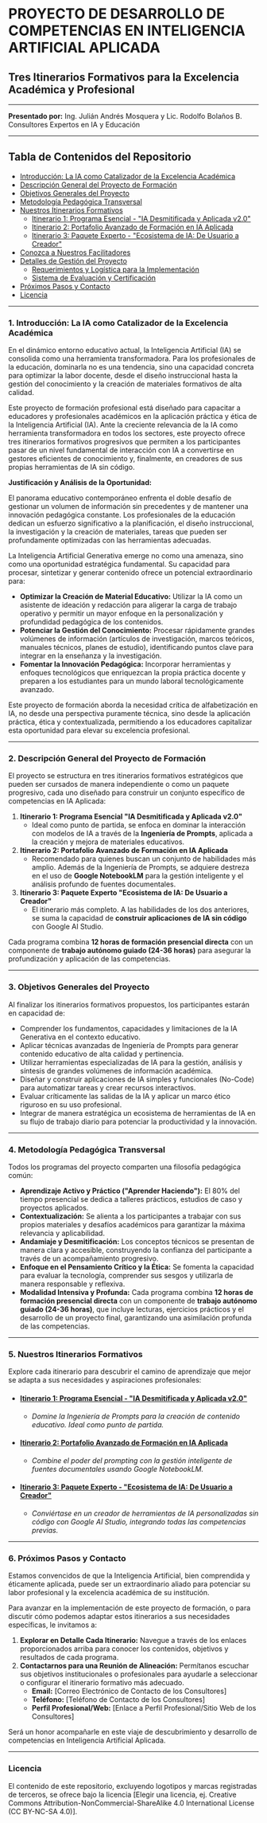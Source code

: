 # PROYECTO DE DESARROLLO DE COMPETENCIAS EN INTELIGENCIA ARTIFICIAL APLICADA

## Tres Itinerarios Formativos para la Excelencia Académica y Profesional

---

**Presentado por:**
Ing. Julián Andrés Mosquera y Lic. Rodolfo Bolaños B.
Consultores Expertos en IA y Educación

---

## **Tabla de Contenidos del Repositorio**

*   [Introducción: La IA como Catalizador de la Excelencia Académica](#1-introducción-la-ia-como-catalizador-de-la-excelencia-académica)
*   [Descripción General del Proyecto de Formación](#2-descripción-general-del-proyecto-de-formación)
*   [Objetivos Generales del Proyecto](#3-objetivos-generales-del-proyecto)
*   [Metodología Pedagógica Transversal](#4-metodología-pedagógica-transversal)
*   [Nuestros Itinerarios Formativos](#5-nuestros-itinerarios-formativos)
    *   [Itinerario 1: Programa Esencial - "IA Desmitificada y Aplicada v2.0"](./itinerario-1-esencial/README.md)
    *   [Itinerario 2: Portafolio Avanzado de Formación en IA Aplicada](./itinerario-2-avanzado/README.md)
    *   [Itinerario 3: Paquete Experto - "Ecosistema de IA: De Usuario a Creador"](./itinerario-3-experto/README.md)
*   [Conozca a Nuestros Facilitadores](./gestion-proyecto/facilitadores.md)
*   [Detalles de Gestión del Proyecto](./gestion-proyecto/)
    *   [Requerimientos y Logística para la Implementación](./gestion-proyecto/implementacion.md)
    *   [Sistema de Evaluación y Certificación](./gestion-proyecto/evaluacion-certificacion.md)
*   [Próximos Pasos y Contacto](#6-próximos-pasos-y-contacto)
*   [Licencia](#licencia)

---

### **1. Introducción: La IA como Catalizador de la Excelencia Académica**

En el dinámico entorno educativo actual, la Inteligencia Artificial (IA) se consolida como una herramienta transformadora. Para los profesionales de la educación, dominarla no es una tendencia, sino una capacidad concreta para optimizar la labor docente, desde el diseño instruccional hasta la gestión del conocimiento y la creación de materiales formativos de alta calidad.

Este proyecto de formación profesional está diseñado para capacitar a educadores y profesionales académicos en la aplicación práctica y ética de la Inteligencia Artificial (IA). Ante la creciente relevancia de la IA como herramienta transformadora en todos los sectores, este proyecto ofrece tres itinerarios formativos progresivos que permiten a los participantes pasar de un nivel fundamental de interacción con IA a convertirse en gestores eficientes de conocimiento y, finalmente, en creadores de sus propias herramientas de IA sin código.

**Justificación y Análisis de la Oportunidad:**

El panorama educativo contemporáneo enfrenta el doble desafío de gestionar un volumen de información sin precedentes y de mantener una innovación pedagógica constante. Los profesionales de la educación dedican un esfuerzo significativo a la planificación, el diseño instruccional, la investigación y la creación de materiales, tareas que pueden ser profundamente optimizadas con las herramientas adecuadas.

La Inteligencia Artificial Generativa emerge no como una amenaza, sino como una oportunidad estratégica fundamental. Su capacidad para procesar, sintetizar y generar contenido ofrece un potencial extraordinario para:

*   **Optimizar la Creación de Material Educativo:** Utilizar la IA como un asistente de ideación y redacción para aligerar la carga de trabajo operativo y permitir un mayor enfoque en la personalización y profundidad pedagógica de los contenidos.
*   **Potenciar la Gestión del Conocimiento:** Procesar rápidamente grandes volúmenes de información (artículos de investigación, marcos teóricos, manuales técnicos, planes de estudio), identificando puntos clave para integrar en la enseñanza y la investigación.
*   **Fomentar la Innovación Pedagógica:** Incorporar herramientas y enfoques tecnológicos que enriquezcan la propia práctica docente y preparen a los estudiantes para un mundo laboral tecnológicamente avanzado.

Este proyecto de formación aborda la necesidad crítica de alfabetización en IA, no desde una perspectiva puramente técnica, sino desde la aplicación práctica, ética y contextualizada, permitiendo a los educadores capitalizar esta oportunidad para elevar su excelencia profesional.

---

### **2. Descripción General del Proyecto de Formación**

El proyecto se estructura en tres itinerarios formativos estratégicos que pueden ser cursados de manera independiente o como un paquete progresivo, cada uno diseñado para construir un conjunto específico de competencias en IA Aplicada:

1.  **Itinerario 1: Programa Esencial "IA Desmitificada y Aplicada v2.0"**
    *   Ideal como punto de partida, se enfoca en dominar la interacción con modelos de IA a través de la **Ingeniería de Prompts**, aplicada a la creación y mejora de materiales educativos.
2.  **Itinerario 2: Portafolio Avanzado de Formación en IA Aplicada**
    *   Recomendado para quienes buscan un conjunto de habilidades más amplio. Además de la Ingeniería de Prompts, se adquiere destreza en el uso de **Google NotebookLM** para la gestión inteligente y el análisis profundo de fuentes documentales.
3.  **Itinerario 3: Paquete Experto "Ecosistema de IA: De Usuario a Creador"**
    *   El itinerario más completo. A las habilidades de los dos anteriores, se suma la capacidad de **construir aplicaciones de IA sin código** con Google AI Studio.

Cada programa combina **12 horas de formación presencial directa** con un componente de **trabajo autónomo guiado (24-36 horas)** para asegurar la profundización y aplicación de las competencias.

---

### **3. Objetivos Generales del Proyecto**

Al finalizar los itinerarios formativos propuestos, los participantes estarán en capacidad de:

*   Comprender los fundamentos, capacidades y limitaciones de la IA Generativa en el contexto educativo.
*   Aplicar técnicas avanzadas de Ingeniería de Prompts para generar contenido educativo de alta calidad y pertinencia.
*   Utilizar herramientas especializadas de IA para la gestión, análisis y síntesis de grandes volúmenes de información académica.
*   Diseñar y construir aplicaciones de IA simples y funcionales (No-Code) para automatizar tareas y crear recursos interactivos.
*   Evaluar críticamente las salidas de la IA y aplicar un marco ético riguroso en su uso profesional.
*   Integrar de manera estratégica un ecosistema de herramientas de IA en su flujo de trabajo diario para potenciar la productividad y la innovación.

---

### **4. Metodología Pedagógica Transversal**

Todos los programas del proyecto comparten una filosofía pedagógica común:

*   **Aprendizaje Activo y Práctico ("Aprender Haciendo"):** El 80% del tiempo presencial se dedica a talleres prácticos, estudios de caso y proyectos aplicados.
*   **Contextualización:** Se alienta a los participantes a trabajar con sus propios materiales y desafíos académicos para garantizar la máxima relevancia y aplicabilidad.
*   **Andamiaje y Desmitificación:** Los conceptos técnicos se presentan de manera clara y accesible, construyendo la confianza del participante a través de un acompañamiento progresivo.
*   **Enfoque en el Pensamiento Crítico y la Ética:** Se fomenta la capacidad para evaluar la tecnología, comprender sus sesgos y utilizarla de manera responsable y reflexiva.
*   **Modalidad Intensiva y Profunda:** Cada programa combina **12 horas de formación presencial directa** con un componente de **trabajo autónomo guiado (24-36 horas)**, que incluye lecturas, ejercicios prácticos y el desarrollo de un proyecto final, garantizando una asimilación profunda de las competencias.

---

### **5. Nuestros Itinerarios Formativos**

Explore cada itinerario para descubrir el camino de aprendizaje que mejor se adapta a sus necesidades y aspiraciones profesionales:

*   #### **[Itinerario 1: Programa Esencial - "IA Desmitificada y Aplicada v2.0"](./itinerario-1-esencial/README.md)**
    *   *Domine la Ingeniería de Prompts para la creación de contenido educativo. Ideal como punto de partida.*

*   #### **[Itinerario 2: Portafolio Avanzado de Formación en IA Aplicada](./itinerario-2-avanzado/README.md)**
    *   *Combine el poder del prompting con la gestión inteligente de fuentes documentales usando Google NotebookLM.*

*   #### **[Itinerario 3: Paquete Experto - "Ecosistema de IA: De Usuario a Creador"](./itinerario-3-experto/README.md)**
    *   *Conviértase en un creador de herramientas de IA personalizadas sin código con Google AI Studio, integrando todas las competencias previas.*

---

### **6. Próximos Pasos y Contacto**

Estamos convencidos de que la Inteligencia Artificial, bien comprendida y éticamente aplicada, puede ser un extraordinario aliado para potenciar su labor profesional y la excelencia académica de su institución.

Para avanzar en la implementación de este proyecto de formación, o para discutir cómo podemos adaptar estos itinerarios a sus necesidades específicas, le invitamos a:

1.  **Explorar en Detalle Cada Itinerario:** Navegue a través de los enlaces proporcionados arriba para conocer los contenidos, objetivos y resultados de cada programa.
2.  **Contactarnos para una Reunión de Alineación:** Permítanos escuchar sus objetivos institucionales o profesionales para ayudarle a seleccionar o configurar el itinerario formativo más adecuado.
    *   **Email:** [Correo Electrónico de Contacto de los Consultores]
    *   **Teléfono:** [Teléfono de Contacto de los Consultores]
    *   **Perfil Profesional/Web:** [Enlace a Perfil Profesional/Sitio Web de los Consultores]

Será un honor acompañarle en este viaje de descubrimiento y desarrollo de competencias en Inteligencia Artificial Aplicada.

---

### **Licencia**

El contenido de este repositorio, excluyendo logotipos y marcas registradas de terceros, se ofrece bajo la licencia [Elegir una licencia, ej. Creative Commons Attribution-NonCommercial-ShareAlike 4.0 International License (CC BY-NC-SA 4.0)].
